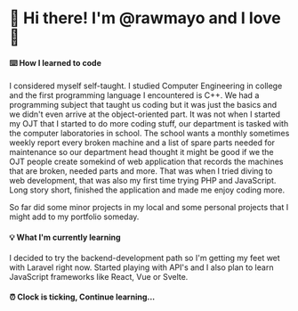 # 👋 Hi there! I'm @rawmayo and I love 🍕 

#### ⌨️ How I learned to code
I considered myself self-taught. I studied Computer Engineering in college and the first programming language I encountered is C++. We had a programming subject that taught us coding but it was just the basics and we didn't even arrive at the object-oriented part. It was not when I started my OJT that I started to do more coding stuff, our department is tasked with the computer laboratories in school. The school wants a monthly sometimes weekly report every broken machine and a list of spare parts needed for maintenance so our department head thought it might be good if we the OJT people create somekind of web application that records the machines that are broken, needed parts and more. That was when I tried diving to web development, that was also my first time trying PHP and JavaScript. Long story short, finished the application and made me enjoy coding more. 

So far did some minor projects in my local and some personal projects that I might add to my portfolio someday. 

#### 💡 What I'm currently learning
I decided to try the backend-development path so I'm getting my feet wet with Laravel right now. Started playing with API's and I also plan to learn JavaScript frameworks like React, Vue or Svelte. 

#### ⏰ Clock is ticking, Continue learning...

